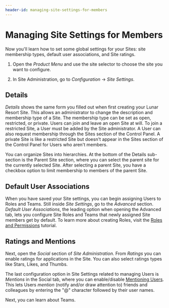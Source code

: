 ```yaml
---
header-id: managing-site-settings-for-members
---
```


# Managing Site Settings for Members

Now you'll learn how to set some global settings for your Sites: site membership types, default user associations, and Site ratings. 

1.  Open the *Product Menu* and use the site selector to choose the site you 
    want to configure.

2.  In Site Administration, go to *Configuration* &rarr; *Site Settings*.


## Details

*Details* shows the same form you filled out when first creating your Lunar
Resort Site. This allows an administrator to change the description and
membership type of a Site. The membership type can be set as open, restricted,
or private. Users can join and leave an open Site at will. To join a restricted
Site, a User must be added by the Site administrator. A User can also request
membership through the Sites section of the Control Panel. A private Site is
like a restricted Site but doesn't appear in the Sites section of the Control
Panel for Users who aren't members.

You can organize Sites into hierarchies. At the bottom of the Details
sub-section is the Parent Site section, where you can select the
parent site for the currently selected Site. After selecting a parent Site,
you have a checkbox option to limit membership to members of the parent Site.

## Default User Associations

When you have saved your Site settings, you can begin assigning Users to Roles
and Teams. Still inside *Site Settings*, go to the *Advanced* section.
*Default User Associations*, the leading option when opening the Advanced tab,
lets you configure Site Roles and Teams that newly assigned Site members get by
default. To learn more about creating Roles, visit the 
[Roles and Permissions](/docs/7-1/user/-/knowledge_base/u/roles-and-permissions)
tutorial.

## Ratings and Mentions

Next, open the *Social* section of *Site Administration*. From *Ratings* you
can enable ratings for applications in the Site. You can also select ratings
types like Stars, Likes, and Thumbs.

The last configuration option in Site Settings related to managing Users is
*Mentions* in the Social tab, where you can enable/disable 
[Mentioning Users](/docs/7-1/user/-/knowledge_base/u/mentioning-users).
This lets Users *mention* (notify and/or draw attention to) friends and
colleagues by entering the "@" character followed by their user names. 

Next, you can learn about Teams. 
